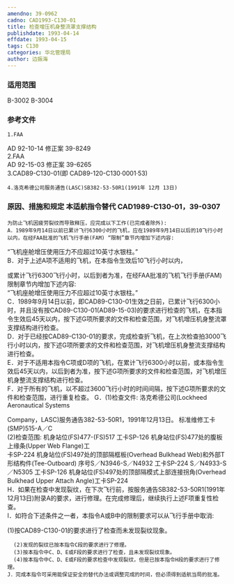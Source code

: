 ```yaml
---
amendno: 39-0962  
cadno: CAD1993-C130-01  
title: 检查增压机身整流罩支撑结构  
publishdate: 1993-04-14  
effdate: 1993-04-15  
tags: C130  
categories: 华北管理局  
author: 边振海  
---
```

  
### 适用范围  
B-3002 B-3004  
  
<!--more-->  
### 参考文件  
    1.FAA  
AD 92-10-14  修正案 39-8249  
    2.FAA  
AD 92-15-03  修正案 39-6265  
3.CAD89-C130-01(即 CAD89-120-C130·0001·53)  
  
    4.洛克希德公司服务通告(LASC)SB382-53-50R1(1991年 12月 13日)  
  
### 原因、措施和规定 本适航指令替代 CAD1989-C130-01，39-0307  
    为防止飞机因疲劳裂纹而导致释压，应完成以下工作(已完成者除外):  
    A．1989年9月14日以前已累计飞行6300小时的飞机，应在1989年9月14日以后的10飞行小时以内，在经FAA批准的飞机飞行手册(FAM) “限制”章节内增加下述内容:  
“飞机座舱增压使用压力不应超过10英寸水银柱。”  
    B．对于上述A项不适用的飞机，在本指令生效后10飞行小时以内，  
  
或累计飞行6300飞行小时，以后到者为准，在经FAA批准的飞机飞行手册(FAM)限制章节内增加下述内容:  
“飞机座舱增压使用压力不应超过10英寸水银柱。”  
    C．1989年9月14日以前，即CAD89-C130-01生效之日前，已累计飞行6300小时，并且没有按CAD89-C130-01(AD89-15-03)的要求进行检查的飞机，在本指令生效后45天以内，按下述G项所要求的文件和检查范围，对飞机增压机身整流罩支撑结构进行检查。  
D．对于已经按CAD89-C130-01的要求，完成检查折飞机，在上次检查拍3000飞行小时以内，按下述G项所要求的文件和检查范围，对飞机增压机身整流支撑结构进行检查。  
    E．对于不适用本指令C项或D项的飞机，在累计飞行6300小时以前，或本指令生效后45天以内，以后到者为准，按下述G项所要求的文件和检查范围，对飞机增压机身整流支撑结构进行检查。  
    F．对于所有的飞机，以不超过3600飞行小时的时间间隔，按下述G项所要求的文件和检查范围，进行重复检查。 G．(1)检查文件:           洛克希德公司(Lockheed Aeronautical  Systems  
  
Company，LASC)服务通告382-53-50R1，1991年12月13日。 标准维修工卡(SMP)515-A／C  
(2)检查范围: 机身站位(FS)477-(FS)517 工卡SP-126 机身站位(FS)477处的腹板上缘条(Upper Web Flange)工  
卡SP-224 机身站位(FS)497处的顶部隔框板(Overhead Bulkhead Web)和外部T形结构件(Tee-Outboard) 序号S／N3946-S／N4932 工卡SP-224 S／N4933-S／N5305 工卡SP-126 机身站位(FS)497处的顶部隔模式上部连接拐角(Overhead Bulkhead Upper Attach Angle)工卡SP-224  
H．如果在检查中发现裂纹，在下次飞行前，按服务通告SB382-53-50R1(1991年12月13日)附录A的要求，进行修理。在完成修理后，继续执行上述F项重复性检查。  
    I．如符合下述条件之一者，本指令A或B中的限制要求可以从飞行手册中取消:  
  
(1)按CAD89-C130-01的要求进行了检查而未发现裂纹现象。  
  
      (2)发现的裂纹已按本指令C段的要求进行了修理。  
      (3)按本指令中C、D、E或F段的要求进行了检查，且未发现裂纹现象。  
      (4)按本指令中C、D、E或F段的要求检查中发现裂纹，但是已按本指令H段的要求进行了修理。  
    J．完成本指令可采用能保证安全的替代办法或调整完成的时间，但必须得到适航当局的批准。  
  
